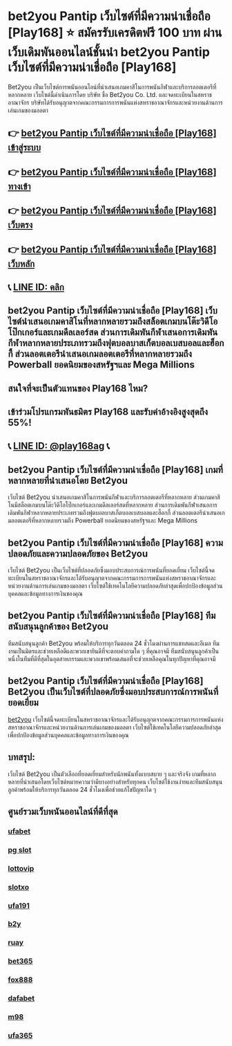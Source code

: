 
# bet2you Pantip เว็บไซต์ที่มีความน่าเชื่อถือ [Play168] ⭐ สมัครรับเครดิตฟรี 100 บาท ผ่านเว็บเดิมพันออนไลน์ชั้นนำ bet2you Pantip เว็บไซต์ที่มีความน่าเชื่อถือ [Play168]

Bet2you เป็นเว็บไซต์การพนันออนไลน์ที่นําเสนอเกมคาสิโนการพนันกีฬาและบริการลอตเตอรีที่หลากหลาย เว็บไซต์นี้ดําเนินการโดย บริษัท ชื่อ Bet2you Co. Ltd. และจดทะเบียนในสหราชอาณาจักร บริษัทได้รับอนุญาตจากคณะกรรมการการพนันแห่งสหราชอาณาจักรและหน่วยงานด้านการเล่นเกมของมอลตา

## 👉 [bet2you Pantip เว็บไซต์ที่มีความน่าเชื่อถือ [Play168] เข้าสู่ระบบ](https://bit.ly/3TCj9rY)
## 👉 [bet2you Pantip เว็บไซต์ที่มีความน่าเชื่อถือ [Play168] ทางเข้า](https://bit.ly/3TCj9rY)
## 👉 [bet2you Pantip เว็บไซต์ที่มีความน่าเชื่อถือ [Play168] เว็บตรง](https://bit.ly/3TCj9rY)
## 👉 [bet2you Pantip เว็บไซต์ที่มีความน่าเชื่อถือ [Play168] เว็บหลัก](https://bit.ly/3TCj9rY)
## 📞 [LINE ID: คลิก](https://line.me/R/ti/p/@342mcrfd)

## bet2you Pantip เว็บไซต์ที่มีความน่าเชื่อถือ [Play168] เว็บไซต์นําเสนอเกมคาสิโนที่หลากหลายรวมถึงสล็อตเกมบนโต๊ะวิดีโอโป๊กเกอร์และเกมดีลเลอร์สด ส่วนการเดิมพันกีฬาเสนอการเดิมพันกีฬาหลากหลายประเภทรวมถึงฟุตบอลบาสเก็ตบอลเบสบอลและฮ็อกกี้ ส่วนลอตเตอรีนําเสนอเกมลอตเตอรีที่หลากหลายรวมถึง Powerball ยอดนิยมของสหรัฐฯและ Mega Millions

## สนใจที่จะเป็นตัวแทนของ Play168 ไหม?
## เข้าร่วมโปรแกรมพันธมิตร Play168 และรับค่าอ้างอิงสูงสุดถึง 55%!
## 📞 [LINE ID: @play168ag](https://bit.ly/3RSGiFl) 📞

## bet2you Pantip เว็บไซต์ที่มีความน่าเชื่อถือ [Play168] เกมที่หลากหลายที่นําเสนอโดย Bet2you

เว็บไซต์ Bet2you นําเสนอเกมคาสิโนการพนันกีฬาและบริการลอตเตอรีที่หลากหลาย ส่วนเกมคาสิโนมีสล็อตเกมบนโต๊ะวิดีโอโป๊กเกอร์และเกมดีลเลอร์สดที่หลากหลาย ส่วนการเดิมพันกีฬาเสนอการเดิมพันกีฬาหลากหลายประเภทรวมถึงฟุตบอลบาสเก็ตบอลเบสบอลและฮ็อกกี้ ส่วนลอตเตอรีนําเสนอเกมลอตเตอรีที่หลากหลายรวมถึง Powerball ยอดนิยมของสหรัฐฯและ Mega Millions

## bet2you Pantip เว็บไซต์ที่มีความน่าเชื่อถือ [Play168] ความปลอดภัยและความปลอดภัยของ Bet2you

เว็บไซต์ Bet2you เป็นเว็บไซต์ที่ปลอดภัยซึ่งมอบประสบการณ์การพนันที่ยอดเยี่ยม เว็บไซต์นี้จดทะเบียนในสหราชอาณาจักรและได้รับอนุญาตจากคณะกรรมการการพนันแห่งสหราชอาณาจักรและหน่วยงานด้านการเล่นเกมของมอลตา เว็บไซต์ใช้เทคโนโลยีความปลอดภัยล่าสุดเพื่อปกป้องข้อมูลส่วนบุคคลและข้อมูลทางการเงินของคุณ

## bet2you Pantip เว็บไซต์ที่มีความน่าเชื่อถือ [Play168] ทีมสนับสนุนลูกค้าของ Bet2you

ทีมสนับสนุนลูกค้า Bet2you พร้อมให้บริการทุกวันตลอด 24 ชั่วโมงผ่านการแชทสดและอีเมล ทีมงานเป็นมิตรและช่วยเหลือดีและพวกเขายินดีที่จะตอบคําถามใด ๆ ที่คุณอาจมี ทีมสนับสนุนลูกค้าเป็นหนึ่งในทีมที่ดีที่สุดในอุตสาหกรรมและพวกเขาพร้อมเสมอที่จะช่วยเหลือคุณในทุกปัญหาที่คุณอาจมี

## bet2you Pantip เว็บไซต์ที่มีความน่าเชื่อถือ [Play168] Bet2you เป็นเว็บไซต์ที่ปลอดภัยซึ่งมอบประสบการณ์การพนันที่ยอดเยี่ยม 

[bet2you](https://atom.io/packages/bet2you) เว็บไซต์นี้จดทะเบียนในสหราชอาณาจักรและได้รับอนุญาตจากคณะกรรมการการพนันแห่งสหราชอาณาจักรและหน่วยงานด้านการเล่นเกมของมอลตา เว็บไซต์ใช้เทคโนโลยีความปลอดภัยล่าสุดเพื่อปกป้องข้อมูลส่วนบุคคลและข้อมูลทางการเงินของคุณ

## บทสรุป:

เว็บไซต์ Bet2you เป็นตัวเลือกที่ยอดเยี่ยมสําหรับนักพนันทั้งแบบสบาย ๆ และจริงจัง เกมที่หลากหลายที่นําเสนอโดยเว็บไซต์หมายความว่ามีบางอย่างสําหรับทุกคน เว็บไซต์ใช้งานง่ายและทีมสนับสนุนลูกค้าพร้อมให้บริการทุกวันตลอด 24 ชั่วโมงเพื่อช่วยแก้ไขปัญหาใด ๆ

## ศูนย์รวมเว็บพนันออนไลน์ที่ดีที่สุด
### [ufabet](https://atom.io/packages/ufabet)
### [pg slot](https://atom.io/themes/pg%20slot)
### [lottovip](https://atom.io/packages/lottovip)
### [slotxo](https://atom.io/packages/slotxo)
### [ufa191](https://atom.io/packages/ufa191)
### [b2y](https://atom.io/packages/b2y)
### [ruay](https://atom.io/themes/ruay)
### [bet365](https://atom.io/packages/bet365)
### [fox888](https://atom.io/packages/fox888)
### [dafabet](https://atom.io/packages/dafabet)
### [m98](https://atom.io/packages/m98)
### [ufa365](https://atom.io/packages/ufa365)